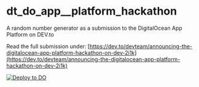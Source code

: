 # dt_do_app__platform_hackathon

A random number generator as a submission to the DigitalOcean App Platform on DEV.to

Read the full submission under: [https://dev.to/devteam/announcing-the-digitalocean-app-platform-hackathon-on-dev-2i1k](https://dev.to/devteam/announcing-the-digitalocean-app-platform-hackathon-on-dev-2i1k)

[![Deploy to DO](https://www.deploytodo.com/do-btn-blue.svg)](https://cloud.digitalocean.com/apps/new?repo=https://github.com/moagggi/dt_do_app__platform_hackathon/tree/main)
